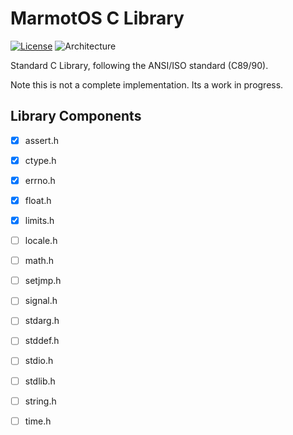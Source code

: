 # MarmotOS C Library

[![License](https://img.shields.io/badge/license-XFree86-blue.svg)](LICENSE)
![Architecture](https://img.shields.io/badge/arch-x86--64-blue.svg)

Standard C Library, following the ANSI/ISO standard (C89/90).



Note this is not a complete implementation. Its a work in progress.


## Library Components
 - [x] assert.h
 - [x] ctype.h
 - [x] errno.h
 - [x] float.h
 - [x] limits.h
 - [ ] locale.h
 - [ ] math.h
 - [ ] setjmp.h
 - [ ] signal.h
 - [ ] stdarg.h
 - [ ] stddef.h
 - [ ] stdio.h
 - [ ] stdlib.h
 - [ ] string.h
 - [ ] time.h
 